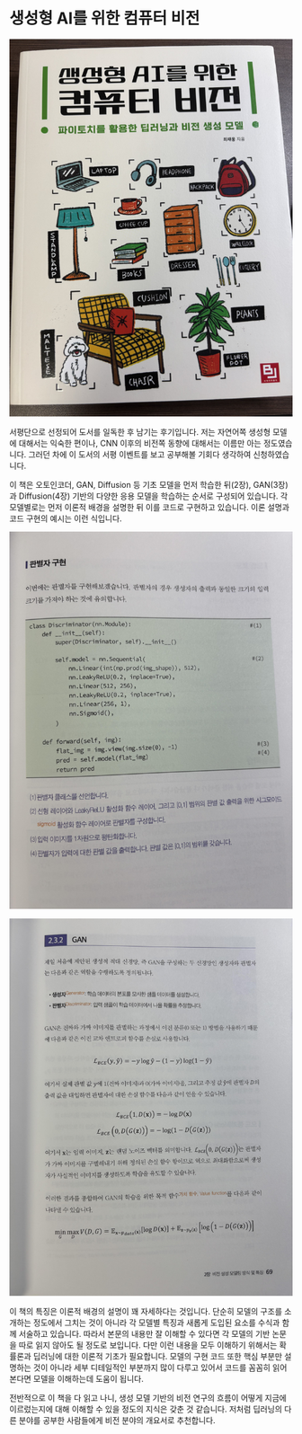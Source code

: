 # 생성형 AI를 위한 컴퓨터 비전 

![img1](https://github.com/lih0905/lih0905.github.io/blob/master/_posts/images/240924/1.jpg?raw=true)

서평단으로 선정되어 도서를 일독한 후 남기는 후기입니다. 저는 자연어쪽 생성형 모델에 대해서는 익숙한 편이나, CNN 이후의 비전쪽 동향에 대해서는 이름만 아는 정도였습니다. 그러던 차에 이 도서의 서평 이벤트를 보고 공부해볼 기회다 생각하여 신청하였습니다. 

이 책은 오토인코더, GAN, Diffusion 등 기초 모델을 먼저 학습한 뒤(2장), GAN(3장)과 Diffusion(4장) 기반의 다양한 응용 모델을 학습하는 순서로 구성되어 있습니다. 각 모델별로는 먼저 이론적 배경을 설명한 뒤 이를 코드로 구현하고 있습니다. 이론 설명과 코드 구현의 예시는 이런 식입니다.

![img2](https://github.com/lih0905/lih0905.github.io/blob/master/_posts/images/240924/2.jpg?raw=true)

![img3](https://github.com/lih0905/lih0905.github.io/blob/master/_posts/images/240924/3.jpg?raw=true)

이 책의 특징은 이론적 배경의 설명이 꽤 자세하다는 것입니다. 단순히 모델의 구조를 소개하는 정도에서 그치는 것이 아니라 각 모델별 특징과 새롭게 도입된 요소를 수식과 함께 서술하고 있습니다. 따라서 본문의 내용만 잘 이해할 수 있다면 각 모델의 기반 논문을 따로 읽지 않아도 될 정도로 보입니다. 다만 이런 내용을 모두 이해하기 위해서는 확률론과 딥러닝에 대한 이론적 기초가 필요합니다. 모델의 구현 코드 또한 핵심 부분만 설명하는 것이 아니라 세부 디테일적인 부분까지 많이 다루고 있어서 코드를 꼼꼼히 읽어본다면 모델을 이해하는데 도움이 됩니다.

전반적으로 이 책을 다 읽고 나니, 생성 모델 기반의 비전 연구의 흐름이 어떻게 지금에 이르렀는지에 대해 이해할 수 있을 정도의 지식은 갖춘 것 같습니다. 저처럼 딥러닝의 다른 분야를 공부한 사람들에게 비전 분야의 개요서로 추천합니다.
